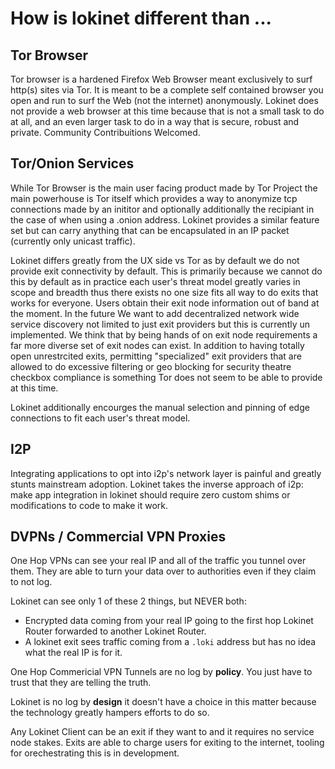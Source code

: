 # How is lokinet different than ...


## Tor Browser

Tor browser is a hardened Firefox Web Browser meant exclusively to surf http(s) sites via Tor. It is meant to be a complete self contained browser you open and run to surf the Web (not the internet) anonymously.
Lokinet does not provide a web browser at this time because that is not a small task to do at all, and an even larger task to do in a way that is secure, robust and private. Community Contribuitions Welcomed.

## Tor/Onion Services

While Tor Browser is the main user facing product made by Tor Project the main powerhouse is Tor itself which provides a way to anonymize tcp connections made by an inititor and optionally additionally the recipiant in the case of when using a .onion address. Lokinet provides a similar feature set but can carry anything that can be encapsulated in an IP packet (currently only unicast traffic). 

Lokinet differs greatly from the UX side vs Tor as by default we do not provide exit connectivity by default. This is primarily because we cannot do this by default as in practice each user's threat model greatly varies in scope and breadth thus there exists no one size fits all way to do exits that works for everyone. Users obtain their exit node information out of band at the moment. In the future We want to add decentralized network wide service discovery not limited to just exit providers but this is currently un implemented. We think that by being hands of on exit node requirements a far more diverse set of exit nodes can exist. In addition to having totally open unrestrcited exits, permitting "specialized" exit providers that are allowed to do excessive filtering or geo blocking for security theatre checkbox compliance is something Tor does not seem to be able to provide at this time.

Lokinet additionally encourges the manual selection and pinning of edge connections to fit each user's threat model.

## I2P

Integrating applications to opt into i2p's network layer is painful and greatly stunts mainstream adoption.
Lokinet takes the inverse approach of i2p: make app integration in lokinet should require zero custom shims or modifications to code to make it work.

## DVPNs / Commercial VPN Proxies

One Hop VPNs can see your real IP and all of the traffic you tunnel over them. They are able to turn your data over to authorities even if they claim to not log.

Lokinet can see only 1 of these 2 things, but NEVER both:

* Encrypted data coming from your real IP going to the first hop Lokinet Router forwarded to another Lokinet Router.
* A lokinet exit sees traffic coming from a `.loki` address but has no idea what the real IP is for it.

One Hop Commericial VPN Tunnels are no log by **policy**.  You just have to trust that they are telling the truth.

Lokinet is no log by **design** it doesn't have a choice in this matter because the technology greatly hampers efforts to do so.

Any Lokinet Client can be an exit if they want to and it requires no service node stakes. Exits are able to charge users for exiting to the internet, tooling for orechestrating this is in development.
